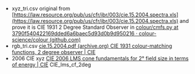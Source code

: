 * xyz_tri.csv original from [https://law.resource.org/pub/us/cfr/ibr/003/cie.15.2004.spectra.xls](https://law.resource.org/pub/us/cfr/ibr/003/cie.15.2004.spectra.xls) and prove it is CIE 1931 2 Degree Standard Observer in [colour/cmfs.py at 3790f540422169dded6a6baec5d93d0b9d950216 · colour-science/colour (github.com)](https://github.com/colour-science/colour/blob/3790f540422169dded6a6baec5d93d0b9d950216/colour/colorimetry/datasets/cmfs.py)
* rgb_tri.csv [cie.15.2004.pdf (archive.org) ](https://ia902802.us.archive.org/23/items/gov.law.cie.15.2004/cie.15.2004.pdf)[CIE 1931 colour-matching functions, 2 degree observer | CIE](https://cie.co.at/datatable/cie-1931-colour-matching-functions-2-degree-observer)
* 2006 CIE xyz [CIE 2006 LMS cone fundamentals for 2° field size in terms of energy | CIE](https://cie.co.at/datatable/cie-2006-lms-cone-fundamentals-2-field-size-terms-energy) CIE_lms_cf_2deg
